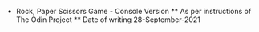 * Rock, Paper Scissors Game - Console Version
** As per instructions of The Odin Project
** Date of writing 28-September-2021
 
